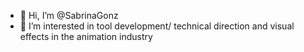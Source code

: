 - 👋 Hi, I’m @SabrinaGonz
- 👀 I’m interested in tool development/ technical direction and visual effects in the animation industry
<!--- 🌱 I’m currently learning ...
- 💞️ I’m looking to collaborate on ...
- 📫 How to reach me ... --->

<!---
SabrinaGonz/SabrinaGonz is a ✨ special ✨ repository because its `README.md` (this file) appears on your GitHub profile.
You can click the Preview link to take a look at your changes.
--->
